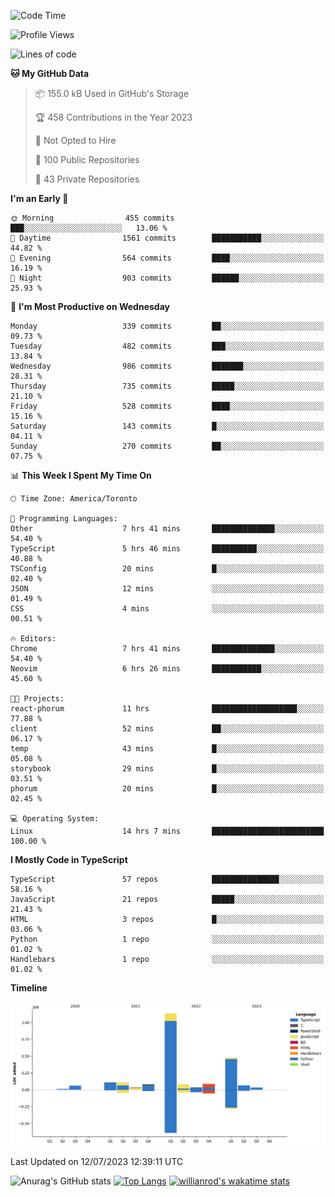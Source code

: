 <!--START_SECTION:waka-->
![Code Time](http://img.shields.io/badge/Code%20Time-391%20hrs%2013%20mins-blue)

![Profile Views](http://img.shields.io/badge/Profile%20Views-0-blue)

![Lines of code](https://img.shields.io/badge/From%20Hello%20World%20I%27ve%20Written-2.3%20million%20lines%20of%20code-blue)

**🐱 My GitHub Data** 

> 📦 155.0 kB Used in GitHub's Storage 
 > 
> 🏆 458 Contributions in the Year 2023
 > 
> 🚫 Not Opted to Hire
 > 
> 📜 100 Public Repositories 
 > 
> 🔑 43 Private Repositories 
 > 
**I'm an Early 🐤** 

```text
🌞 Morning                455 commits         ███░░░░░░░░░░░░░░░░░░░░░░   13.06 % 
🌆 Daytime                1561 commits        ███████████░░░░░░░░░░░░░░   44.82 % 
🌃 Evening                564 commits         ████░░░░░░░░░░░░░░░░░░░░░   16.19 % 
🌙 Night                  903 commits         ██████░░░░░░░░░░░░░░░░░░░   25.93 % 
```
📅 **I'm Most Productive on Wednesday** 

```text
Monday                   339 commits         ██░░░░░░░░░░░░░░░░░░░░░░░   09.73 % 
Tuesday                  482 commits         ███░░░░░░░░░░░░░░░░░░░░░░   13.84 % 
Wednesday                986 commits         ███████░░░░░░░░░░░░░░░░░░   28.31 % 
Thursday                 735 commits         █████░░░░░░░░░░░░░░░░░░░░   21.10 % 
Friday                   528 commits         ████░░░░░░░░░░░░░░░░░░░░░   15.16 % 
Saturday                 143 commits         █░░░░░░░░░░░░░░░░░░░░░░░░   04.11 % 
Sunday                   270 commits         ██░░░░░░░░░░░░░░░░░░░░░░░   07.75 % 
```


📊 **This Week I Spent My Time On** 

```text
🕑︎ Time Zone: America/Toronto

💬 Programming Languages: 
Other                    7 hrs 41 mins       ██████████████░░░░░░░░░░░   54.40 % 
TypeScript               5 hrs 46 mins       ██████████░░░░░░░░░░░░░░░   40.88 % 
TSConfig                 20 mins             █░░░░░░░░░░░░░░░░░░░░░░░░   02.40 % 
JSON                     12 mins             ░░░░░░░░░░░░░░░░░░░░░░░░░   01.49 % 
CSS                      4 mins              ░░░░░░░░░░░░░░░░░░░░░░░░░   00.51 % 

🔥 Editors: 
Chrome                   7 hrs 41 mins       ██████████████░░░░░░░░░░░   54.40 % 
Neovim                   6 hrs 26 mins       ███████████░░░░░░░░░░░░░░   45.60 % 

🐱‍💻 Projects: 
react-phorum             11 hrs              ███████████████████░░░░░░   77.88 % 
client                   52 mins             ██░░░░░░░░░░░░░░░░░░░░░░░   06.17 % 
temp                     43 mins             █░░░░░░░░░░░░░░░░░░░░░░░░   05.08 % 
storybook                29 mins             █░░░░░░░░░░░░░░░░░░░░░░░░   03.51 % 
phorum                   20 mins             █░░░░░░░░░░░░░░░░░░░░░░░░   02.45 % 

💻 Operating System: 
Linux                    14 hrs 7 mins       █████████████████████████   100.00 % 
```

**I Mostly Code in TypeScript** 

```text
TypeScript               57 repos            ███████████████░░░░░░░░░░   58.16 % 
JavaScript               21 repos            █████░░░░░░░░░░░░░░░░░░░░   21.43 % 
HTML                     3 repos             █░░░░░░░░░░░░░░░░░░░░░░░░   03.06 % 
Python                   1 repo              ░░░░░░░░░░░░░░░░░░░░░░░░░   01.02 % 
Handlebars               1 repo              ░░░░░░░░░░░░░░░░░░░░░░░░░   01.02 % 
```



**Timeline**

![Lines of Code chart](https://raw.githubusercontent.com/wise-introvert/wise-introvert/master/assets/bar_graph.png)


 Last Updated on 12/07/2023 12:39:11 UTC
<!--END_SECTION:waka-->

![Anurag's GitHub stats](https://github-readme-stats.vercel.app/api?username=wise-introvert&count_private=true&show_icons=true)
[![Top Langs](https://github-readme-stats.vercel.app/api/top-langs/?username=wise-introvert&langs_count=10)](https://github.com/anuraghazra/github-readme-stats)
[![willianrod's wakatime stats](https://github-readme-stats.vercel.app/api/wakatime?username=wiseintrovert)](https://github.com/anuraghazra/github-readme-stats)
